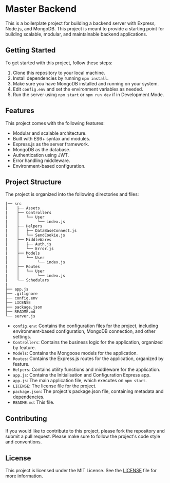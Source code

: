# Master Backend

This is a boilerplate project for building a backend server with Express, Node.js, and MongoDB. This project is meant to provide a starting point for building scalable, modular, and maintainable backend applications.

## Getting Started

To get started with this project, follow these steps:

1. Clone this repository to your local machine.
2. Install dependencies by running `npm install`.
3. Make sure you have MongoDB installed and running on your system.
4. Edit `config.env` and set the environment variables as needed.
5. Run the server using `npm start` or `npm run dev` if in Development Mode.

## Features

This project comes with the following features:

-   Modular and scalable architecture.
-   Built with ES6+ syntax and modules.
-   Express.js as the server framework.
-   MongoDB as the database.
-   Authentication using JWT.
-   Error handling middleware.
-   Environment-based configuration.

## Project Structure

The project is organized into the following directories and files:

```
|── src
|    ├── Assets
|    ├── Controllers
|    │   └── User
|    │        └── index.js
|    ├── Helpers
|    │   ├── DataBaseConnect.js
|    │   └── SendCookie.js
|    ├── MiddleWares
|    │   ├── Auth.js
|    │   └── Error.js
|    ├── Models
|    │   └── User
|    │        └── index.js
|    ├── Routes
|    │   └── User
|    │        └── index.js
|    └── Schedulars
|
├── app.js
├── .gitignore
├── config.env
├── LICENSE
├── package.json
├── README.md
└── server.js
```

-   `config.env`: Contains the configuration files for the project, including environment-based configuration, MongoDB connection, and other settings.
-   `Controllers`: Contains the business logic for the application, organized by feature.
-   `Models`: Contains the Mongoose models for the application.
-   `Routes`: Contains the Express.js routes for the application, organized by feature.
-   `Helpers`: Contains utility functions and middleware for the application.
-   `app.js`: Contains the Initialisation and Configuration Express app.
-   `app.js`: The main application file, which executes on `npm start`.
-   `LICENSE`: The license file for the project.
-   `package.json`: The project's package.json file, containing metadata and dependencies.
-   `README.md`: This file.

## Contributing

If you would like to contribute to this project, please fork the repository and submit a pull request. Please make sure to follow the project's code style and conventions.

## License

This project is licensed under the MIT License. See the [LICENSE](LICENSE) file for more information.
